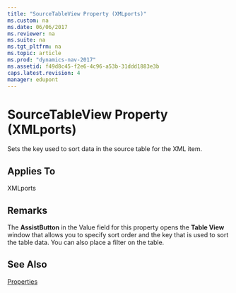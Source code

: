 ```yaml
---
title: "SourceTableView Property (XMLports)"
ms.custom: na
ms.date: 06/06/2017
ms.reviewer: na
ms.suite: na
ms.tgt_pltfrm: na
ms.topic: article
ms.prod: "dynamics-nav-2017"
ms.assetid: f49d8c45-f2e6-4c96-a53b-31ddd1883e3b
caps.latest.revision: 4
manager: edupont
---
```

# SourceTableView Property (XMLports)
Sets the key used to sort data in the source table for the XML item.  
  
## Applies To  
 XMLports  
  
## Remarks  
 The **AssistButton** in the Value field for this property opens the **Table View** window that allows you to specify sort order and the key that is used to sort the table data. You can also place a filter on the table.  
  
## See Also  
 [Properties](Properties.md)